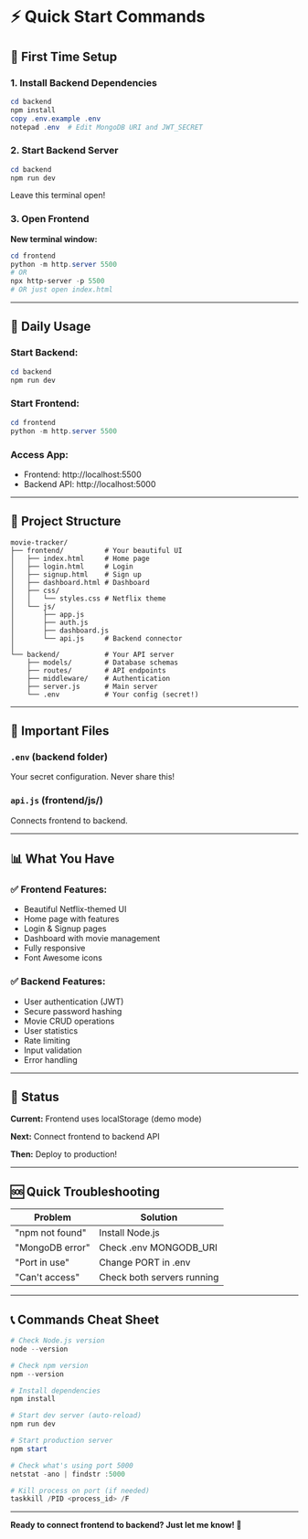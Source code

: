 # ⚡ Quick Start Commands

## 🚀 First Time Setup

### 1. Install Backend Dependencies
```powershell
cd backend
npm install
copy .env.example .env
notepad .env  # Edit MongoDB URI and JWT_SECRET
```

### 2. Start Backend Server
```powershell
cd backend
npm run dev
```
Leave this terminal open!

### 3. Open Frontend
**New terminal window:**
```powershell
cd frontend
python -m http.server 5500
# OR
npx http-server -p 5500
# OR just open index.html
```

---

## 🔄 Daily Usage

### Start Backend:
```powershell
cd backend
npm run dev
```

### Start Frontend:
```powershell
cd frontend
python -m http.server 5500
```

### Access App:
- Frontend: http://localhost:5500
- Backend API: http://localhost:5000

---

## 📁 Project Structure

```
movie-tracker/
├── frontend/          # Your beautiful UI
│   ├── index.html     # Home page
│   ├── login.html     # Login
│   ├── signup.html    # Sign up
│   ├── dashboard.html # Dashboard
│   ├── css/
│   │   └── styles.css # Netflix theme
│   └── js/
│       ├── app.js
│       ├── auth.js
│       ├── dashboard.js
│       └── api.js     # Backend connector
│
└── backend/           # Your API server
    ├── models/        # Database schemas
    ├── routes/        # API endpoints
    ├── middleware/    # Authentication
    ├── server.js      # Main server
    └── .env           # Your config (secret!)
```

---

## 🔑 Important Files

### `.env` (backend folder)
Your secret configuration. Never share this!

### `api.js` (frontend/js/)
Connects frontend to backend.

---

## 📊 What You Have

### ✅ Frontend Features:
- Beautiful Netflix-themed UI
- Home page with features
- Login & Signup pages
- Dashboard with movie management
- Fully responsive
- Font Awesome icons

### ✅ Backend Features:
- User authentication (JWT)
- Secure password hashing
- Movie CRUD operations
- User statistics
- Rate limiting
- Input validation
- Error handling

---

## 🎯 Status

**Current:** Frontend uses localStorage (demo mode)

**Next:** Connect frontend to backend API

**Then:** Deploy to production!

---

## 🆘 Quick Troubleshooting

| Problem | Solution |
|---------|----------|
| "npm not found" | Install Node.js |
| "MongoDB error" | Check .env MONGODB_URI |
| "Port in use" | Change PORT in .env |
| "Can't access" | Check both servers running |

---

## 📞 Commands Cheat Sheet

```powershell
# Check Node.js version
node --version

# Check npm version
npm --version

# Install dependencies
npm install

# Start dev server (auto-reload)
npm run dev

# Start production server
npm start

# Check what's using port 5000
netstat -ano | findstr :5000

# Kill process on port (if needed)
taskkill /PID <process_id> /F
```

---

**Ready to connect frontend to backend? Just let me know! 🚀**
